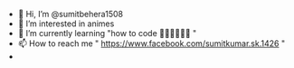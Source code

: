 - 👋 Hi, I’m @sumitbehera1508
- 👀 I’m interested in animes
- 🌱 I’m currently learning "how to code 👀👀👀👀👀👀 "
- 📫 How to reach me " https://www.facebook.com/sumitkumar.sk.1426 "
- 

<!---
sumitbehera1508/sumitbehera1508 is a ✨ special ✨ repository because its `README.md` (this file) appears on your GitHub profile.
You can click the Preview link to take a look at your changes.
--->
